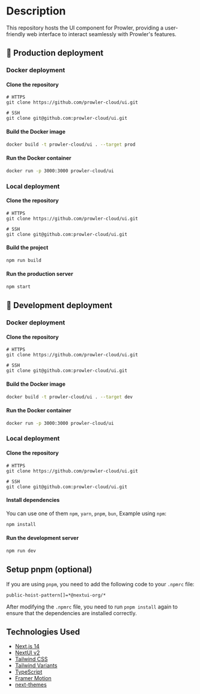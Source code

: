 # Description

This repository hosts the UI component for Prowler, providing a user-friendly web interface to interact seamlessly with Prowler's features.


## 🚀 Production deployment
### Docker deployment
#### Clone the repository
```console
# HTTPS
git clone https://github.com/prowler-cloud/ui.git

# SSH
git clone git@github.com:prowler-cloud/ui.git

```
#### Build the Docker image
```bash
docker build -t prowler-cloud/ui . --target prod
```
#### Run the Docker container
```bash
docker run -p 3000:3000 prowler-cloud/ui
```

### Local deployment
#### Clone the repository

```console
# HTTPS
git clone https://github.com/prowler-cloud/ui.git

# SSH
git clone git@github.com:prowler-cloud/ui.git

```

#### Build the project

```bash
npm run build
```

#### Run the production server

```bash
npm start
```

## 🧪 Development deployment
### Docker deployment
#### Clone the repository
```console
# HTTPS
git clone https://github.com/prowler-cloud/ui.git

# SSH
git clone git@github.com:prowler-cloud/ui.git

```
#### Build the Docker image
```bash
docker build -t prowler-cloud/ui . --target dev
```
#### Run the Docker container
```bash
docker run -p 3000:3000 prowler-cloud/ui
```

### Local deployment
#### Clone the repository

```console
# HTTPS
git clone https://github.com/prowler-cloud/ui.git

# SSH
git clone git@github.com:prowler-cloud/ui.git

```

#### Install dependencies

You can use one of them `npm`, `yarn`, `pnpm`, `bun`, Example using `npm`:

```bash
npm install
```

#### Run the development server

```bash
npm run dev
```

## Setup pnpm (optional)

If you are using `pnpm`, you need to add the following code to your `.npmrc` file:

```bash
public-hoist-pattern[]=*@nextui-org/*
```

After modifying the `.npmrc` file, you need to run `pnpm install` again to ensure that the dependencies are installed correctly.

## Technologies Used

- [Next.js 14](https://nextjs.org/docs/getting-started)
- [NextUI v2](https://nextui.org/)
- [Tailwind CSS](https://tailwindcss.com/)
- [Tailwind Variants](https://tailwind-variants.org)
- [TypeScript](https://www.typescriptlang.org/)
- [Framer Motion](https://www.framer.com/motion/)
- [next-themes](https://github.com/pacocoursey/next-themes)
